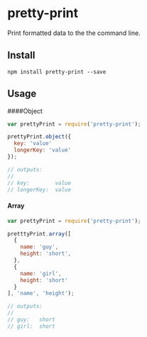 pretty-print
============

Print formatted data to the the command line.

## Install

```
npm install pretty-print --save
```

## Usage

####Object

```javascript
var prettyPrint = require('pretty-print');

prettyPrint.object({
  key: 'value'
  longerKey: 'value'
});

// outputs:
//
// key:        value
// longerKey:  value
```

#### Array

```javascript
var prettyPrint = require('pretty-print');

pretttyPrint.array([
  {
    name: 'guy',
    height: 'short',
  },
  {
    name: 'girl',
    height: 'short'
  }
], 'name', 'height');

// outputs:
//
// guy:   short
// girl:  short
```
